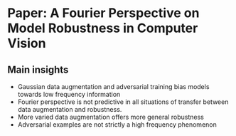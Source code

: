 # Paper: A Fourier Perspective on Model Robustness in Computer Vision

## Main insights

- Gaussian data augmentation and adversarial training bias models towards low
  frequency information
- Fourier perspective is not predictive in all situations of transfer between
  data augmentation and robustness.
- More varied data augmentation offers more general robustness
- Adversarial examples are not strictly a high frequency phenomenon
